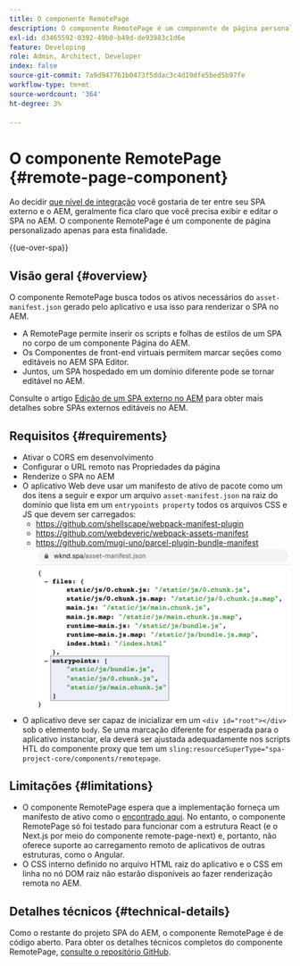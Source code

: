 ```yaml
---
title: O componente RemotePage
description: O componente RemotePage é um componente de página personalizado para editar o React SPA remoto no AEM.
exl-id: d3465592-0392-49b0-b49d-de93983c1d6e
feature: Developing
role: Admin, Architect, Developer
index: false
source-git-commit: 7a9d947761b0473f5ddac3c4d19dfe5bed5b97fe
workflow-type: tm+mt
source-wordcount: '364'
ht-degree: 3%

---
```



# O componente RemotePage {#remote-page-component}

Ao decidir [que nível de integração](/help/implementing/developing/headful-headless.md) você gostaria de ter entre seu SPA externo e o AEM, geralmente fica claro que você precisa exibir e editar o SPA no AEM. O componente RemotePage é um componente de página personalizado apenas para esta finalidade.

{{ue-over-spa}}

## Visão geral {#overview}

O componente RemotePage busca todos os ativos necessários do `asset-manifest.json` gerado pelo aplicativo e usa isso para renderizar o SPA no AEM.

* A RemotePage permite inserir os scripts e folhas de estilos de um SPA no corpo de um componente Página do AEM.
* Os Componentes de front-end virtuais permitem marcar seções como editáveis no AEM SPA Editor.
* Juntos, um SPA hospedado em um domínio diferente pode se tornar editável no AEM.

Consulte o artigo [Edição de um SPA externo no AEM](editing-external-spa.md) para obter mais detalhes sobre SPAs externos editáveis no AEM.

## Requisitos {#requirements}

* Ativar o CORS em desenvolvimento
* Configurar o URL remoto nas Propriedades da página
* Renderize o SPA no AEM
* O aplicativo Web deve usar um manifesto de ativo de pacote como um dos itens a seguir e expor um arquivo `asset-manifest.json` na raiz do domínio que lista em um `entrypoints property` todos os arquivos CSS e JS que devem ser carregados:
   * https://github.com/shellscape/webpack-manifest-plugin
   * https://github.com/webdeveric/webpack-assets-manifest
   * https://github.com/mugi-uno/parcel-plugin-bundle-manifest
     ![exemplo de propriedade de pontos de entrada](assets/asset-manifest-entrypoints.png)
* O aplicativo deve ser capaz de inicializar em um `<div id="root"></div>` sob o elemento `body`. Se uma marcação diferente for esperada para o aplicativo instanciar, ela deverá ser ajustada adequadamente nos scripts HTL do componente proxy que tem um `sling:resourceSuperType="spa-project-core/components/remotepage`.

## Limitações {#limitations}

* O componente RemotePage espera que a implementação forneça um manifesto de ativo como o [encontrado aqui](https://github.com/shellscape/webpack-manifest-plugin). No entanto, o componente RemotePage só foi testado para funcionar com a estrutura React (e o Next.js por meio do componente remote-page-next) e, portanto, não oferece suporte ao carregamento remoto de aplicativos de outras estruturas, como o Angular.
* O CSS interno definido no arquivo HTML raiz do aplicativo e o CSS em linha no nó DOM raiz não estarão disponíveis ao fazer renderização remota no AEM.

## Detalhes técnicos {#technical-details}

Como o restante do projeto SPA do AEM, o componente RemotePage é de código aberto. Para obter os detalhes técnicos completos do componente RemotePage, [consulte o repositório GitHub](https://github.com/adobe/aem-spa-project-core/tree/master/ui.apps/src/main/content/jcr_root/apps/spa-project-core/components/remotepage).

